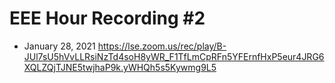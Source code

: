 # EEE Hour Recording #2 
* January 28, 2021
<https://lse.zoom.us/rec/play/B-JUl7sU5hVvLLRsiNzTd4soH8yWR_F1TfLmCpRFn5YFErnfHxP5eur4JRG6XQLZQjTJNE5twjhaP9k.yWHQh5s5Kywmg9L5>